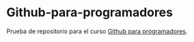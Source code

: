 # Github-para-programadores
Prueba de repositorio para el curso [Github para programadores](https://www.linkedin.com/learning/github-para-programadores-2/crear-un-repositorio-en-github).
